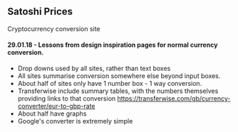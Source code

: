 ## Satoshi Prices

Cryptocurrency conversion site

#### 29.01.18 - Lessons from design inspiration pages for normal currency conversion.  

- Drop downs used by all sites, rather than text boxes
- All sites summarise conversion somewhere else beyond input boxes.
- About half of sites only have 1 number box - 1 way conversion. 
- Transferwise include summary tables, with the numbers themselves providing links to that conversion https://transferwise.com/gb/currency-converter/eur-to-gbp-rate
- About half have graphs
- Google's converter is extremely simple

